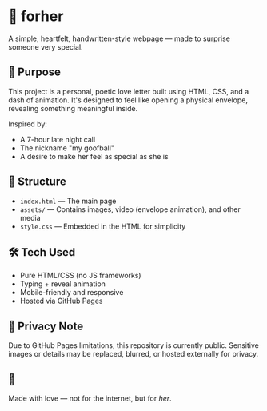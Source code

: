 # 💌 forher

A simple, heartfelt, handwritten-style webpage — made to surprise someone very special.

## 🌸 Purpose

This project is a personal, poetic love letter built using HTML, CSS, and a dash of animation. It's designed to feel like opening a physical envelope, revealing something meaningful inside.

Inspired by:
- A 7-hour late night call
- The nickname "my goofball"
- A desire to make her feel as special as she is

## 📁 Structure

- `index.html` — The main page
- `assets/` — Contains images, video (envelope animation), and other media
- `style.css` — Embedded in the HTML for simplicity

## 🛠 Tech Used

- Pure HTML/CSS (no JS frameworks)
- Typing + reveal animation
- Mobile-friendly and responsive
- Hosted via GitHub Pages

## 🚧 Privacy Note

Due to GitHub Pages limitations, this repository is currently public. Sensitive images or details may be replaced, blurred, or hosted externally for privacy.

## 🖤

Made with love — not for the internet, but for *her*.

